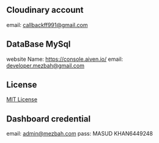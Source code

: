 ## Cloudinary account 
email: callbackff991@gmail.com
## DataBase MySql
website Name: https://console.aiven.io/
email: developer.mezbah@gmail.com

## License

[MIT License](LICENSE)


## Dashboard credential
email: admin@mezbah.com
pass: MASUD KHAN6449248